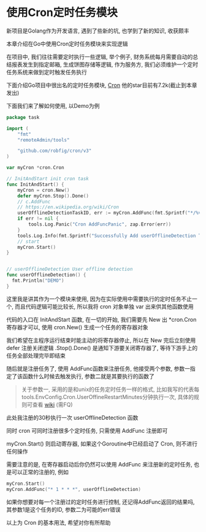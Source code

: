 # 使用Cron定时任务模块

新项目是Golang作为开发语言, 遇到了些新的坑, 也学到了新的知识, 收获颇丰

本章介绍在Go中使用Cron定时任务模块来实现逻辑

在项目中, 我们往往需要定时执行一些逻辑, 举个例子, 财务系统每月需要自动的总结报表发生到指定邮箱, 生成饼图存储等逻辑, 作为服务方, 我们必须维护一个定时任务系统来做到定时触发任务执行

下面介绍Go项目中很出名的定时任务模块, [Cron](https://github.com/robfig/cron) 他的star目前有7.2k(截止到本章发出)

下面我们来了解如何使用, 以Demo为例

``` go
package task

import (
	"fmt"
	"remoteAdmin/tools"

	"github.com/robfig/cron/v3"
)

var myCron *cron.Cron

// InitAndStart init cron task
func InitAndStart() {
	myCron = cron.New()
	defer myCron.Stop().Done()
	// c.AddFunc
	// https://en.wikipedia.org/wiki/Cron
	userOfflineDetectionTaskID, err := myCron.AddFunc(fmt.Sprintf("*/%v * * * *", tools.EnvConfig.Cron.UserOffineRestartMinutes), userOfflineDetection)
	if err != nil {
		tools.Log.Panic("Cron AddFuncPanic", zap.Error(err))
	}
	tools.Log.Info(fmt.Sprintf("Successfully Add userOfflineDetection To Cron, ID: %v", userOfflineDetectionTaskID))
	// start
	myCron.Start()
}


// userOfflineDetection User offline detection
func userOfflineDetection() {
  fmt.Println("DEMO")
}


```

这里我是讲其作为一个模块来使用, 因为在实际使用中需要执行的定时任务不止一个, 而且代码逻辑可能比较长, 所以我将 cron 对象单独 var 出来供其他函数使用

代码的入口在 InitAndStart 函数, 在一切的开始, 我们需要先 New 出 *cron.Cron 寄存器才可以, 使用 cron.New() 生成一个任务的寄存器对象

我们希望在主程序运行结束时能主动的将寄存器停止, 所以在 New 完后立刻使用 defer 注册关闭逻辑 .Stop().Done() 是通知下游要关闭寄存器了, 等待下游手上的任务全部处理完毕即结束

随后就是注册任务了, 使用 AddFunc函数来注册任务, 他接受两个参数, 参数一指定了该函数什么时候去触发执行, 参数二就是其要执行的函数了

> 关于参数一, 采用的是和unix的任务定时任务一样的格式, 比如我写的代表每tools.EnvConfig.Cron.UserOffineRestartMinutes分钟执行一次, 具体的规则可查看 [wiki](https://en.wikipedia.org/wiki/Cron) (需FQ)

此处我注册的30秒执行一次  userOfflineDetection 函数

同时 cron 可同时注册很多个定时任务, 只需使用 AddFunc 注册即可

myCron.Start() 则启动寄存器, 如果这个Goroutine中已经启动了 Cron, 则不进行任何操作

需要注意的是, 在寄存器启动后你仍然可以使用 AddFunc 来注册新的定时任务, 也是可以正常的注册的, 例如

``` go
myCron.Start()
myCron.AddFunc("* 1 * * *", userOfflineDetection)
```

如果你想要对每一个注册过的定时任务进行控制, 还记得AddFunc返回的结果吗, 其参数1是这个任务的ID, 参数二为可能的err错误

以上为 Cron 的基本用法, 希望对你有所帮助